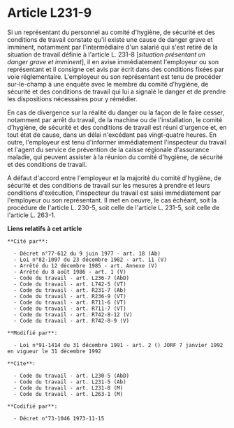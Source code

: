 # Article L231-9

Si un représentant du personnel au comité d'hygiène, de sécurité et des conditions de travail constate qu'il existe une cause
de danger grave et imminent, notamment par l'intermédiaire d'un salarié qui s'est retiré de la situation de travail définie à
l'article L. 231-8 [*situation présentant un danger grave et imminent*], il en avise immédiatement l'employeur ou son
représentant et il consigne cet avis par écrit dans des conditions fixées par voie réglementaire. L'employeur ou son
représentant est tenu de procéder sur-le-champ à une enquête avec le membre du comité d'hygiène, de sécurité et des
conditions de travail qui lui a signalé le danger et de prendre les dispositions nécessaires pour y rémédier.

En cas de divergence sur la réalité du danger ou la façon de le faire cesser, notamment par arrêt du travail, de la machine
ou de l'installation, le comité d'hygiène, de sécurité et des conditions de travail est réuni d'urgence et, en tout état de
cause, dans un délai n'excédant pas vingt-quatre heures. En outre, l'employeur est tenu d'informer immédiatement l'inspecteur
du travail et l'agent du service de prévention de la caisse régionale d'assurance maladie, qui peuvent assister à la réunion
du comité d'hygiène, de sécurité et des conditions de travail.

A défaut d'accord entre l'employeur et la majorité du comité d'hygiène, de sécurité et des conditions de travail sur les
mesures à prendre et leurs conditions d'exécution, l'inspecteur du travail est saisi immédiatement par l'employeur ou son
représentant. Il met en oeuvre, le cas échéant, soit la procédure de l'article L. 230-5, soit celle de l'article L. 231-5,
soit celle de l'article L. 263-1.

**Liens relatifs à cet article**

	**Cité par**:

	  - Décret n°77-612 du 9 juin 1977 - art. 18 (Ab)
	  - Loi n°82-1097 du 23 décembre 1982 - art. 11 (V)
	  - Arrêté du 12 décembre 1985 - art. Annexe (V)
	  - Arrêté du 8 août 1986 - art. 1 (V)
	  - Code du travail - art. L236-7 (AbD)
	  - Code du travail - art. L742-5 (VT)
	  - Code du travail - art. R231-7 (Ab)
	  - Code du travail - art. R236-9 (VT)
	  - Code du travail - art. R711-6 (VT)
	  - Code du travail - art. R711-7 (VT)
	  - Code du travail - art. R742-8-12 (V)
	  - Code du travail - art. R742-8-9 (V)

	**Modifié par**:

	  - Loi n°91-1414 du 31 décembre 1991 - art. 2 () JORF 7 janvier 1992 en vigueur le 31 décembre 1992

	**Cite**:

	  - Code du travail - art. L230-5 (AbD)
	  - Code du travail - art. L231-5 (Ab)
	  - Code du travail - art. L231-8 (M)
	  - Code du travail - art. L263-1 (M)

	**Codifié par**:

	  - Décret n°73-1046 1973-11-15
